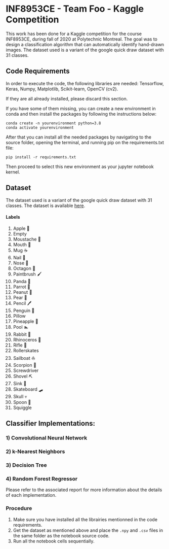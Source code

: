 # INF8953CE - Team Foo - Kaggle Competition

This work has been done for a Kaggle competition for the course INF8953CE, during fall of 2020 at
Polytechnic Montreal. The goal was to design a classification algorithm that can
automatically identify hand-drawn images. The dataset used is a variant of the google quick draw dataset with 31 classes.

## Code Requirements
In order to execute the code, the following libraries are needed:
Tensorflow, Keras, Numpy, Matplotlib, Scikit-learn, OpenCV (cv2).

If they are all already installed, please discard this section.

If you have some of them missing, you can create a new environment in conda and then install the packages by following the instructions below:

 ```
 conda create -n yourenvironment python=3.8
 conda activate yourenvironment
 ```
 After that you can install all the needed packages by navigating to the source folder, opening the terminal, and running pip on the requirements.txt file:

 ```pip install -r requirements.txt```

 Then proceed to select this new environment as your jupyter notebook kernel.

## Dataset
The dataset used is a variant of the google quick draw dataset with 31 classes.
The dataset is available [here](https://www.kaggle.com/c/f2020-INF8953CE/data).

#### Labels
1) Apple :apple:
2) Empty 	
3) Moustache 👨
4) Mouth :lips:
5) Mug :coffee:
6) Nail 💅
7) Nose :nose:
8) Octagon :stop_sign:
9) Paintbrush :paintbrush:
10) Panda :panda_face:
11) Parrot :parrot:
12) Peanut :peanuts:
13) Pear :pear:
14) Pencil :pen:
15) Penguin :penguin:
17) Pillow 
18) Pineapple :pineapple:
19) Pool :swimmer:
20) Rabbit :rabbit:
21) Rhinoceros :rhinoceros:
22) Rifle :gun:
23) Rollerskates
24) Sailboat :sailboat:
25) Scorpion :scorpion:
26) Screwdriver 
27) Shovel :pick:
28) Sink :bath:
29) Skateboard :skateboard:
30) Skull :skull:
31) Spoon :spoon:
29) Squiggle 

## Classifier Implementations:

### 1) Convolutional Neural Network

### 2) k-Nearest Neighbors

### 3) Decision Tree

### 4) Random Forest Regressor

Please refer to the associated report for more information about the details of each implementation. 
 
### Procedure

1) Make sure you have installed all the librairies mentionned in the code requirements.
2) Get the dataset as mentioned above and place the `.npy` and `.csv` files in the same folder as the notebook source code.
3) Run all the notebook cells sequentially.
